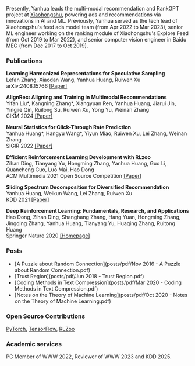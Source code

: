 Presently, Yanhua leads the multi-modal recommendation and RankGPT project at [Xiaohongshu](https://www.xiaohongshu.com/en), powering ads and recommendations via innovations in AI and ML. Previously, Yanhua served as the tech lead of Xiaohongshu's feed ads model team (from Apr 2022 to Mar 2023), senior ML engineer working on the ranking module of Xiaohongshu's Explore Feed (from Oct 2019 to Mar 2022), and senior computer vision engineer in Baidu MEG (from Dec 2017 to Oct 2019).

### Publications

**Learning Harmonized Representations for Speculative Sampling**<br>Lefan Zhang, Xiaodan Wang, Yanhua Huang, Ruiwen Xu<br> arXiv:2408.15766 [\[Paper\]](https://arxiv.org/pdf/2408.15766)


**AlignRec: Aligning and Training in Multimodal Recommendations**<br>Yifan Liu\*, Kangning Zhang\*, Xiangyuan Ren, Yanhua Huang, Jiarui Jin, Yingjie Qin, Ruilong Su, Ruiwen Xu, Yong Yu, Weinan Zhang<br> CIKM 2024 [\[Paper\]](https://arxiv.org/pdf/2403.12384)

**Neural Statistics for Click-Through Rate Prediction**<br>Yanhua Huang\*, Hangyu Wang\*, Yiyun Miao, Ruiwen Xu, Lei Zhang, Weinan Zhang<br> SIGIR 2022 [\[Paper\]](https://web.archive.org/web/20220709042026id_/https://dl.acm.org/doi/pdf/10.1145/3477495.3531762)

**Efficient Reinforcement Learning Development with RLzoo**<br>Zihan Ding, Tianyang Yu, Hongming Zhang, Yanhua Huang, Guo Li, Quancheng Guo, Luo Mai, Hao Dong<br>ACM Multimedia 2021 Open Source Competition [\[Paper\]](https://arxiv.org/pdf/2009.08644.pdf)

**Sliding Spectrum Decomposition for Diversified Recommendation**<br>Yanhua Huang, Weikun Wang, Lei Zhang, Ruiwen Xu<br>KDD 2021 [\[Paper\]](https://arxiv.org/pdf/2107.05204.pdf)

**Deep Reinforcement Learning: Fundamentals, Research, and Applications**<br>Hao Dong, Zihan Ding, Shanghang Zhang, Hang Yuan, Hongming Zhang, Jingqing Zhang, Yanhua Huang, Tianyang Yu, Huaqing Zhang, Ruitong Huang<br>Springer Nature 2020 [\[Homepage\]](https://deepreinforcementlearningbook.org/)


### Posts
- [A Puzzle about Random Connection](posts/pdf/Nov 2016 - A Puzzle about Random Connection.pdf)
- [Trust Region](posts/pdf/Jun 2018 - Trust Region.pdf)
- [Coding Methods in Text Compression](posts/pdf/Mar 2020 - Coding Methods in Text Compression.pdf)
- [Notes on the Theory of Machine Learning](posts/pdf/Oct 2020 - Notes on the Theory of Machine Learning.pdf)

### Open Source Contributions
[PyTorch](https://github.com/pytorch/pytorch), [TensorFlow](https://github.com/tensorflow/tensorflow), [RLZoo](https://github.com/tensorlayer/RLzoo)

### Academic services
PC Member of WWW 2022, Reviewer of WWW 2023 and KDD 2025.
